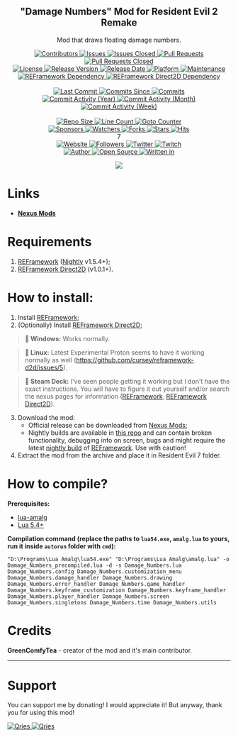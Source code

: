 <p align="center">
	<h2 align="center"><b>"Damage Numbers" Mod for Resident Evil 2 Remake</b></h2>
	<p align="center">Mod that draws floating damage numbers.</p>
</p>

<p align="center">
	<a href="https://github.com/greencomfytea/RE7-Damage-Numbers/graphs/contributors">
		<img alt="Contributors" src="https://custom-icon-badges.demolab.com/github/contributors/greencomfytea/RE7-Damage-Numbers?logo=person-add" />
	</a>
	<a href="https://github.com/greencomfytea/RE7-Damage-Numbers/issues">
		<img alt="Issues" src="https://custom-icon-badges.demolab.com/github/issues/greencomfytea/RE7-Damage-Numbers?logo=issue-opened" />
	</a>
	<a href="https://github.com/greencomfytea/RE7-Damage-Numbers/issues">
		<img alt="Issues Closed" src="https://custom-icon-badges.demolab.com/github/issues-closed/greencomfytea/RE7-Damage-Numbers?logo=issue-closed" />
	</a>
	<a href="https://github.com/greencomfytea/RE7-Damage-Numbers/pulls">
		<img alt="Pull Requests" src="https://custom-icon-badges.demolab.com/github/issues-pr/greencomfytea/RE7-Damage-Numbers?logo=git-pull-request" />
	</a>
	<a href="https://github.com/greencomfytea/RE7-Damage-Numbers/pulls">
		<img alt="Pull Requests Closed" src="https://custom-icon-badges.demolab.com/github/issues-pr-closed/greencomfytea/RE7-Damage-Numbers?logo=git-pull-request-closed" />
	</a>
	<br>
	<a href="https://github.com/greencomfytea/RE7-Damage-Numbers/blob/main/LICENSE">
		<img alt="License" src="https://custom-icon-badges.demolab.com/github/license/greencomfytea/RE7-Damage-Numbers?logo=law" />
	</a>
	<a href="https://github.com/greencomfytea/RE7-Damage-Numbers/releases">
		<img alt="Release Version" src="https://custom-icon-badges.demolab.com/github/v/release/greencomfytea/RE7-Damage-Numbers?logo=tag" />
	</a>
	<a href="https://github.com/greencomfytea/RE7-Damage-Numbers/releases">
		<img alt="Release Date" src="https://custom-icon-badges.demolab.com/github/release-date/greencomfytea/RE7-Damage-Numbers?logo=clock" />
	</a>
	<a href="">
		<img alt="Platform" src="https://custom-icon-badges.demolab.com/badge/platform-win%20%7C%20linux%20%7C%20steam%20deck-blue?logo=device-desktop" />
	</a>
	<a href="">
		<img alt="Maintenance" src="https://custom-icon-badges.demolab.com/maintenance/yes/2024?logo=tools" />
	</a>
	<br>
	<a href="https://nexusmods.com/residentevil22019/mods/1097">
		<img alt="REFramework Dependency" src="https://custom-icon-badges.demolab.com/badge/dependency-REFramework%20v1.5.4%2B-green?logo=package-dependencies" />
	</a>
   	<a href="https://nexusmods.com/residentevil22019/mods/1475">
		<img alt="REFramework Direct2D Dependency" src="https://custom-icon-badges.demolab.com/badge/dependency-REFramework%20Direct2D%20v1.0.1%2B-yellow?logo=package-dependencies" />
	</a>
	<br>
	<br>
	<a href="https://github.com/greencomfytea/RE7-Damage-Numbers/commits/main">
		<img alt="Last Commit" src="https://custom-icon-badges.demolab.com/github/last-commit/greencomfytea/RE7-Damage-Numbers?logo=git-commit" />
	</a>
	<a href="https://github.com/greencomfytea/RE7-Damage-Numbers/commits/main">
		<img alt="Commits Since" src="https://custom-icon-badges.demolab.com/github/commits-since/greencomfytea/RE7-Damage-Numbers/latest?logo=git-commit" />
	</a>
	<a href="https://github.com/greencomfytea/RE7-Damage-Numbers/commits/main">
		<img alt="Commits" src="https://custom-icon-badges.demolab.com/github/commit-activity/t/greencomfytea/RE7-Damage-Numbers?logo=git-commit" />
	</a>
	<br>
	<a href="https://github.com/greencomfytea/RE7-Damage-Numbers/graphs/commit-activity">
		<img alt="Commit Activity (Year)" src="https://custom-icon-badges.demolab.com/github/commit-activity/y/greencomfytea/RE7-Damage-Numbers?logo=pulse" />
	</a>
	<a href="https://github.com/greencomfytea/RE7-Damage-Numbers/graphs/commit-activity">
		<img alt="Commit Activity (Month)" src="https://custom-icon-badges.demolab.com/github/commit-activity/m/greencomfytea/RE7-Damage-Numbers?logo=pulse" />
	</a>
	<a href="https://github.com/greencomfytea/RE7-Damage-Numbers/graphs/commit-activity">
		<img alt="Commit Activity (Week)" src="https://custom-icon-badges.demolab.com/github/commit-activity/w/greencomfytea/RE7-Damage-Numbers?logo=pulse" />
	</a>
	<br>
	<br>
	<a href="">
		<img alt="Repo Size" src="https://custom-icon-badges.demolab.com/github/repo-size/greencomfytea/RE7-Damage-Numbers?logo=database" />
	</a>
	<a href="">
		<img alt="Line Count" src="https://sloc.xyz/github/greencomfytea/RE7-Damage-Numbers" />
	</a>
	<a href="">
		<img alt="Goto Counter" src="https://custom-icon-badges.demolab.com/github/search/greencomfytea/RE7-Damage-Numbers/goto?logo=git-compare" />
	</a>
	<br>
	<a href="https://github.com/sponsors/greencomfytea">
		<img alt="Sponsors" src="https://custom-icon-badges.demolab.com/github/sponsors/greencomfytea?logo=heart" />
	</a>
	<a href="https://github.com/GreenComfyTea/RE7-Damage-Numbers/watchers">
		<img alt="Watchers" src="https://custom-icon-badges.demolab.com/github/watchers/greencomfytea/RE7-Damage-Numbers?logo=eye" />
	</a>
	<a href="https://github.com/greencomfytea/RE7-Damage-Numbers/forks">
		<img alt="Forks" src="https://custom-icon-badges.demolab.com/github/forks/greencomfytea/RE7-Damage-Numbers?logo=repo-forked" />
	</a>
	<a href="https://github.com/greencomfytea/RE7-Damage-Numbers/stargazers">
		<img alt="Stars" src="https://custom-icon-badges.demolab.com/github/stars/greencomfytea/RE7-Damage-Numbers?logo=star" />
	</a>
	<a href="https://github.com/greencomfytea/RE7-Damage-Numbers/graphs/traffic">
		<img alt="Hits" src="https://custom-icon-badges.demolab.com/endpoint?url=https://hits.dwyl.com/greencomfytea/RE7-Damage-Numbers.json?color=blue&logo=eye" />
	</a>
	<br>7
	<br>
	<a href="https://nexusmods.com/residentevil22019/mods/1479">
		<img alt="Website" src="https://custom-icon-badges.demolab.com/website?down_color=red&down_message=down&up_color=brightgreen&up_message=up&logo=link&url=https://nexusmods.com/residentevil22019/mods/1479" />
	</a>
	<a href="https://github.com/greencomfytea?tab=followers">
		<img alt="Followers" src="https://custom-icon-badges.demolab.com/github/followers/greencomfytea?logo=people" />
	</a>
	<a href="https://twitter.com/greencomfytea">
		<img alt="Twitter" src="https://img.shields.io/twitter/follow/greencomfytea?logo=twitter" />
	</a>
	<a href="https://twitch.tv/greencomfytea">
		<img alt="Twitch" src="https://img.shields.io/twitch/status/greencomfytea?logo=twitch" />
	</a>
	<br>
	<a href="https://github.com/greencomfytea">
		<img alt="Author" src="https://custom-icon-badges.demolab.com/badge/author-GreenComfyTea-green?logo=person" />
	</a>
	<a href="https://github.com/topics/open-source">
		<img alt="Open Source" src="https://img.shields.io/badge/open%20source-%20yes-brightgreen?logo=openvpn" />
	</a>
	<a href="https://cursey.github.io/reframework-book/index.html#lua-scripting">
		<img alt="Written in" src="https://custom-icon-badges.demolab.com/badge/written in-lua-000080?logo=terminal" />
	</a>
</p>

<p align="center">
	<a>
		<img align="center" src="https://user-images.githubusercontent.com/30152047/233308742-36664886-d310-4c1c-a0de-c4821dc6be5d.png" />
	</a>
</p>

# Links
* **[Nexus Mods](https://nexusmods.com/residentevil7/mods/133)**

# Requirements
1. [REFramework](https://nexusmods.com/residentevil7/mods/80) ([Nightly](https://github.com/praydog/REFramework-nightly/releases) v1.5.4+);
2. [REFramework Direct2D](https://nexusmods.com/residentevil7/mods/131) (v1.0.1+).

# How to install:
1. Install [REFramework](https://nexusmods.com/residentevil7/mods/80);
2. (Optionally) Install [REFramework Direct2D](https://nexusmods.com/residentevil7/mods/131);
>**:pushpin: Windows:** Works normally.

>**:pushpin: Linux:** Latest Experimental Proton seems to have it working normally as well (https://github.com/cursey/reframework-d2d/issues/5).

>**:pushpin: Steam Deck:** I've seen people getting it working but I don't have the exact instructions. You will have to figure it out yourself and/or search the nexus pages for information ([REFramework](https://nexusmods.com/residentevil7/mods/80), [REFramework Direct2D](https://www.nexusmods.com/monsterhunterrise/mods/134)).

3. Download the mod:
    * Official release can be downloaded from [Nexus Mods](https://nexusmods.com/residentevil7/mods/133);
    * Nightly builds are available in [this repo](https://github.com/GreenComfyTea/RE7-Health-Bars) and can contain broken functionality, debugging info on screen, bugs and might require the latest [nightly build](https://github.com/praydog/REFramework-nightly/releases) of [REFramework](https://nexusmods.com/residentevil7/mods/80). Use with caution!
4. Extract the mod from the archive and place it in Resident Evil 7 folder.

# How to compile?
**Prerequisites:**
+ [lua-amalg](https://github.com/siffiejoe/lua-amalg)    
+ [Lua 5.4+](https://www.lua.org/)  

**Compilation command (replace the paths to `lua54.exe`, `amalg.lua` to yours, run it inside `autorun` folder with `cmd`):**

`"D:\Programs\Lua Amalg\lua54.exe" "D:\Programs\Lua Amalg\amalg.lua" -o Damage_Numbers_precompiled.lua -d -s Damage_Numbers.lua Damage_Numbers.config Damage_Numbers.customization_menu Damage_Numbers.damage_handler Damage_Numbers.drawing  Damage_Numbers.error_handler Damage_Numbers.game_handler Damage_Numbers.keyframe_customization Damage_Numbers.keyframe_handler Damage_Numbers.player_handler Damage_Numbers.screen Damage_Numbers.singletons Damage_Numbers.time Damage_Numbers.utils`

# Credits
**GreenComfyTea** - creator of the mod and it's main contributor.
  
***
# Support

You can support me by donating! I would appreciate it! But anyway, thank you for using this mod!

 <a href="https://streamelements.com/greencomfytea/tip">
  <img alt="Qries" src="https://panels.twitch.tv/panel-48897356-image-c6155d48-b689-4240-875c-f3141355cb56">
</a>
<a href="https://ko-fi.com/greencomfytea">
  <img alt="Qries" src="https://panels.twitch.tv/panel-48897356-image-c2fcf835-87e4-408e-81e8-790789c7acbc">
</a>
